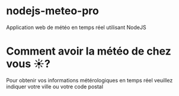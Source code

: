# nodejs-meteo-pro
Application web de météo en temps réel utilisant NodeJS

# Comment avoir la météo de chez vous :sunny:?

Pour obtenir vos informations métérologiques en temps réel veuillez indiquer votre ville ou votre code postal
